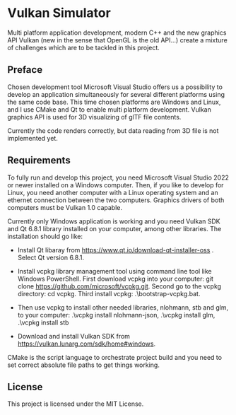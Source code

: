 # Vulkan Simulator

Multi platform application development, modern C++ and the new graphics API Vulkan (new in the sense that OpenGL is the old API...) create a mixture of challenges which are to be tackled in this project.

## Preface

Chosen development tool Microsoft Visual Studio offers us a possibility to develop an application simultaneously for several different platforms using the same code base. This time chosen platforms are Windows and Linux, and I use CMake and Qt to enable multi platform development. Vulkan graphics API is used for 3D visualizing of glTF file contents.

Currently the code renders correctly, but data reading from 3D file is not implemented yet.

## Requirements

To fully run and develop this project, you need Microsoft Visual Studio 2022 or newer installed on a Windows computer. Then, if you like to develop for Linux, you need another computer with a Linux operating system and an ethernet connection between the two computers. Graphics drivers of both computers must be Vulkan 1.0 capable.

Currently only Windows application is working and you need Vulkan SDK and Qt 6.8.1 library installed on your computer, among other libraries. The installation should go like:

- Install Qt libaray from https://www.qt.io/download-qt-installer-oss . Select Qt version 6.8.1.

- Install vcpkg library management tool using command line tool like Windows PowerShell. First download vcpkg into your computer: git clone https://github.com/microsoft/vcpkg.git. Second go to the vcpkg directory: cd vcpkg. Third install vcpkg: .\bootstrap-vcpkg.bat.

- Then use vcpkg to install other needed libraries, nlohmann, stb and glm, to your computer: .\vcpkg install nlohmann-json, .\vcpkg install glm, .\vcpkg install stb

- Download and install Vulkan SDK from https://vulkan.lunarg.com/sdk/home#windows.

CMake is the script language to orchestrate project build and you need to set correct absolute file paths to get things working.

## License

This project is licensed under the MIT License.

